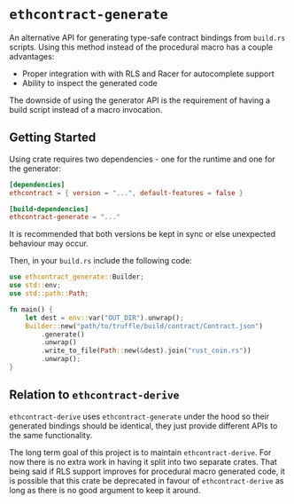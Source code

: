 # `ethcontract-generate`

An alternative API for generating type-safe contract bindings from `build.rs`
scripts. Using this method instead of the procedural macro has a couple
advantages:
- Proper integration with with RLS and Racer for autocomplete support
- Ability to inspect the generated code

The downside of using the generator API is the requirement of having a build
script instead of a macro invocation.

## Getting Started

Using crate requires two dependencies - one for the runtime and one for the
generator:

```toml
[dependencies]
ethcontract = { version = "...", default-features = false }

[build-dependencies]
ethcontract-generate = "..."
```

It is recommended that both versions be kept in sync or else unexpected
behaviour may occur.

Then, in your `build.rs` include the following code:

```rs
use ethcontract_generate::Builder;
use std::env;
use std::path::Path;

fn main() {
    let dest = env::var("OUT_DIR").unwrap();
    Builder::new("path/to/truffle/build/contract/Contract.json")
        .generate()
        .unwrap()
        .write_to_file(Path::new(&dest).join("rust_coin.rs"))
        .unwrap();
}
```

## Relation to `ethcontract-derive`

`ethcontract-derive` uses `ethcontract-generate` under the hood so their
generated bindings should be identical, they just provide different APIs to the
same functionality.

The long term goal of this project is to maintain `ethcontract-derive`. For now
there is no extra work in having it split into two separate crates. That being
said if RLS support improves for procedural macro generated code, it is possible
that this crate be deprecated in favour of `ethcontract-derive` as long as there
is no good argument to keep it around.
